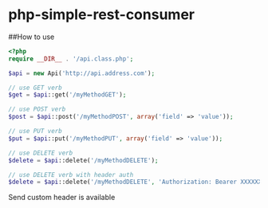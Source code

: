 # php-simple-rest-consumer

##How to use
```php
<?php
require __DIR__ . '/api.class.php';

$api = new Api('http://api.address.com');

// use GET verb
$get = $api::get('/myMethodGET');

// use POST verb
$post = $api::post('/myMethodPOST', array('field' => 'value'));

// use PUT verb
$put = $api::put('/myMethodPUT', array('field' => 'value'));

// use DELETE verb
$delete = $api::delete('/myMethodDELETE');

// use DELETE verb with header auth
$delete = $api::delete('/myMethodDELETE', 'Authorization: Bearer XXXXXXXXXXXXXXX');
```

Send custom header is available
